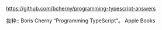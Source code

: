 https://github.com/bcherny/programming-typescript-answers

抜粋:: Boris Cherny  “Programming TypeScript”。 Apple Books  
